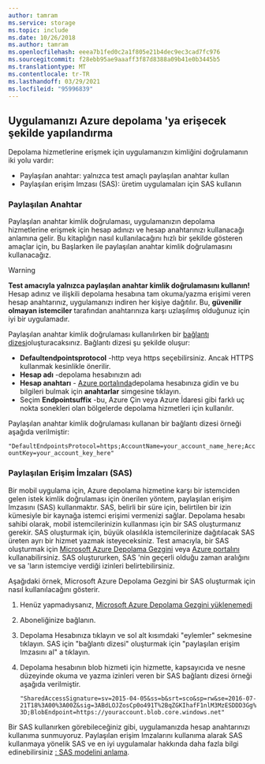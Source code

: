 ```yaml
---
author: tamram
ms.service: storage
ms.topic: include
ms.date: 10/26/2018
ms.author: tamram
ms.openlocfilehash: eeea7b1fed0c2a1f805e21b4dec9ec3cad7fc976
ms.sourcegitcommit: f28ebb95ae9aaaff3f87d8388a09b41e0b3445b5
ms.translationtype: MT
ms.contentlocale: tr-TR
ms.lasthandoff: 03/29/2021
ms.locfileid: "95996839"
---
```

## <a name="configure-your-application-to-access-azure-storage"></a>Uygulamanızı Azure depolama 'ya erişecek şekilde yapılandırma
Depolama hizmetlerine erişmek için uygulamanızın kimliğini doğrulamanın iki yolu vardır:

* Paylaşılan anahtar: yalnızca test amaçlı paylaşılan anahtar kullan
* Paylaşılan erişim Imzası (SAS): üretim uygulamaları için SAS kullanın

### <a name="shared-key"></a>Paylaşılan Anahtar
Paylaşılan anahtar kimlik doğrulaması, uygulamanızın depolama hizmetlerine erişmek için hesap adınızı ve hesap anahtarınızı kullanacağı anlamına gelir. Bu kitaplığın nasıl kullanılacağını hızlı bir şekilde gösteren amaçlar için, bu Başlarken ile paylaşılan anahtar kimlik doğrulamasını kullanacağız.

> [!WARNING] 
> **Test amacıyla yalnızca paylaşılan anahtar kimlik doğrulamasını kullanın!** Hesap adınız ve ilişkili depolama hesabına tam okuma/yazma erişimi veren hesap anahtarınız, uygulamanızı indiren her kişiye dağıtılır. Bu, **güvenilir olmayan istemciler** tarafından anahtarınıza karşı uzlaşılmış olduğunuz için iyi bir uygulamadır.
> 
> 

Paylaşılan anahtar kimlik doğrulaması kullanılırken bir [bağlantı dizesi](../articles/storage/common/storage-configure-connection-string.md)oluşturacaksınız. Bağlantı dizesi şu şekilde oluşur:  

* **Defaultendpointsprotocol** -http veya https seçebilirsiniz. Ancak HTTPS kullanmak kesinlikle önerilir.
* **Hesap adı** -depolama hesabınızın adı
* **Hesap anahtarı** - [Azure portalında](https://portal.azure.com)depolama hesabınıza gidin ve bu bilgileri bulmak için **anahtarlar** simgesine tıklayın.
* Seçim **Endpointsuffix** -bu, Azure Çin veya Azure İdaresi gibi farklı uç nokta sonekleri olan bölgelerde depolama hizmetleri için kullanılır.

Paylaşılan anahtar kimlik doğrulaması kullanan bir bağlantı dizesi örneği aşağıda verilmiştir:

`"DefaultEndpointsProtocol=https;AccountName=your_account_name_here;AccountKey=your_account_key_here"`

### <a name="shared-access-signatures-sas"></a>Paylaşılan Erişim İmzaları (SAS)
Bir mobil uygulama için, Azure depolama hizmetine karşı bir istemciden gelen istek kimlik doğrulaması için önerilen yöntem, paylaşılan erişim Imzasını (SAS) kullanmaktır. SAS, belirli bir süre için, belirtilen bir izin kümesiyle bir kaynağa istemci erişimi vermenizi sağlar.
Depolama hesabı sahibi olarak, mobil istemcilerinizin kullanması için bir SAS oluşturmanız gerekir. SAS oluşturmak için, büyük olasılıkla istemcilerinize dağıtılacak SAS üreten ayrı bir hizmet yazmak isteyeceksiniz. Test amacıyla, bir SAS oluşturmak için [Microsoft Azure Depolama Gezgini](https://storageexplorer.com) veya [Azure portalını](https://portal.azure.com) kullanabilirsiniz. SAS oluştururken, SAS 'nin geçerli olduğu zaman aralığını ve sa 'ların istemciye verdiği izinleri belirtebilirsiniz.

Aşağıdaki örnek, Microsoft Azure Depolama Gezgini bir SAS oluşturmak için nasıl kullanılacağını gösterir.

1. Henüz yapmadıysanız, [Microsoft Azure Depolama Gezgini yüklenemedi](https://storageexplorer.com)
2. Aboneliğinize bağlanın.
3. Depolama Hesabınıza tıklayın ve sol alt kısımdaki "eylemler" sekmesine tıklayın. SAS için "bağlantı dizesi" oluşturmak için "paylaşılan erişim Imzasını al" a tıklayın.
4. Depolama hesabının blob hizmeti için hizmette, kapsayıcıda ve nesne düzeyinde okuma ve yazma izinleri veren bir SAS bağlantı dizesi örneği aşağıda verilmiştir.
   
   `"SharedAccessSignature=sv=2015-04-05&ss=b&srt=sco&sp=rw&se=2016-07-21T18%3A00%3A00Z&sig=3ABdLOJZosCp0o491T%2BqZGKIhafF1nlM3MzESDDD3Gg%3D;BlobEndpoint=https://youraccount.blob.core.windows.net"`

Bir SAS kullanırken görebileceğiniz gibi, uygulamanızda hesap anahtarınızı kullanıma sunmuyoruz. Paylaşılan erişim Imzalarını kullanıma alarak SAS kullanmaya yönelik SAS ve en iyi uygulamalar hakkında daha fazla bilgi edinebilirsiniz [: SAS modelini anlama](../articles/storage/common/storage-sas-overview.md).
